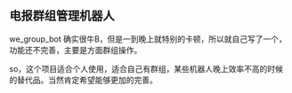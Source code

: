## 电报群组管理机器人

we_group_bot 确实很牛B，但是一到晚上就特别的卡顿，所以就自己写了一个，功能还不完善，主要是方面群组操作。

so，这个项目适合个人使用，适合自己有群组，某些机器人晚上效率不高的时候的替代品。当然肯定希望能够更加的完善。

